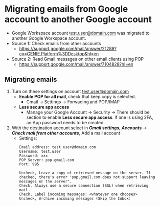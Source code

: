 # Migrating emails from Google account to another Google account

* Google Workspace account test.user@domain.com was migrated to another Google Workspace account.
* Source 1: Check emails from other accounts
  * https://support.google.com/mail/answer/21289?co=GENIE.Platform%3DDesktop&hl=en
* Source 2: Read Gmail messages on other email clients using POP
  * https://support.google.com/mail/answer/7104828?hl=en

## Migrating emails
1. Turn on these settings on account test.user@domain.com
    * **Enable POP for all mail**, check that keep copy is selected.
      * Gmail -> Settings -> Forwading and POP/IMAP
    * **Less secure app access**
      * Manage your Google Account -> Security -> There should be section to enable **Less secure app access**. If one is using 2FA, an App password needs to be created.
1. With the destination account select in ***Gmail settings***, ***Accounts*** -> ***Check mail from other accounts***, Add a mail account
    * Settings:
      ~~~
      Email address: test.user@domain.com
      Username: test.user
      Password: xxx
      POP Server: pop.gmail.com
      Port: 995

      Uncheck, Leave a copy of retrieved message on the server. If checked, there's error "pop.gmail.com does not support leaving messages on the server".
      Check, Always use a secure connection (SSL) when retrieving mail.
      Check, Label incoming messages: <whatever one chooses>
      Uncheck, Archive incoming messages (Skip the Inbox)
      ~~~
